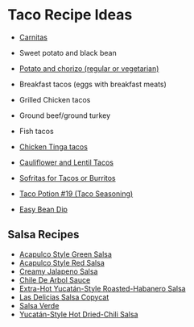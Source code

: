 # Taco Recipe Ideas

- [Carnitas](./SlowCookerPorkCarnitas.md) 
- Sweet potato and black bean
- [Potato and chorizo (regular or vegetarian)](./PotatoAndChorizoTacos.md)
- Breakfast tacos (eggs with breakfast meats)
- Grilled Chicken tacos
- Ground beef/ground turkey
- Fish tacos
- [Chicken Tinga tacos](./chickentinga.md)
- [Cauliflower and Lentil Tacos](./CauliflowerAndLentilTacos.md)
- [Sofritas for Tacos or Burritos](./sofritas.md)

- [Taco Potion #19 (Taco Seasoning)](./TacoSeasoning.md)

- [Easy Bean Dip](./easyBeanDip.md)

## Salsa Recipes
- [Acapulco Style Green Salsa](./acapulcoGreenSalsa.md)
- [Acapulco Style Red Salsa](./acapulcoRedSalsa.md)
- [Creamy Jalapeno Salsa](./creamyJalapenoSalsa.md)
- [Chile De Arbol Sauce](c./chileDeArbolSauce.md)
- [Extra-Hot Yucatán-Style Roasted-Habanero Salsa](./extraHotYucatanStyleRoastedHabaneroSalsa.md)
- [Las Delicias Salsa Copycat](./lasDeliciasSalsaCopycat.md)
- [Salsa Verde](./salsaVerde.md)
- [Yucatán-Style Hot Dried-Chili Salsa](./yucatanStyleHotDriedChiliSalsa.md)